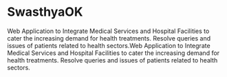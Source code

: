# SwasthyaOK
Web Application to Integrate Medical Services and Hospital Facilities to cater the increasing demand for health treatments. Resolve queries and issues of patients related to health sectors.Web Application to Integrate Medical Services and Hospital Facilities to cater the increasing demand for health treatments. Resolve queries and issues of patients related to health sectors.
